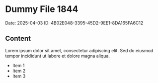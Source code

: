 # Dummy File 1844

Date: 2025-04-03
ID: 4B02E048-3395-45D2-9EE1-8DA165FA6C12

## Content

Lorem ipsum dolor sit amet, consectetur adipiscing elit.
Sed do eiusmod tempor incididunt ut labore et dolore magna aliqua.

* Item 1
* Item 2
* Item 3
